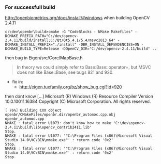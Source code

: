 ### For successfull build
http://openbiometrics.org/docs/install/#windows when building OpenCV 2.4.11

    c:\dev\openbr\build>cmake -G "CodeBlocks - NMake Makefiles" -DCMAKE_PREFIX_PATH="C:/dev/opencv-2.4.11/build/install;C:/Qt/Qt5.4.1/5.4/msvc2013_64" -DCMAKE_INSTALL_PREFIX="./install" -DBR_INSTALL_DEPENDENCIES=ON -DCMAKE_BUILD_TYPE=Release -DOpenCV_DIR="C:/dev/opencv-2.4.11/build" ..

then bug in Eigen/src/Core/MapBase.h
> In theory we could simply refer to Base:Base::operator=, but MSVC does not like Base::Base,
> see bugs 821 and 920.

* fix in:
  * http://eigen.tuxfamily.org/bz/show_bug.cgi?id=920
  
then dont know
    [...]
    Microsoft (R) Windows (R) Resource Compiler Version 10.0.10011.16384
    Copyright (C) Microsoft Corporation.  All rights reserved.

    [ 76%] Building CXX object openbr/CMakeFiles/openbr.dir/openbr_automoc.cpp.obj
    openbr_automoc.cpp
    NMAKE : fatal error U1073: don't know how to make 'C:\dev\opencv-2.4.11\build\lib\opencv_contrib2411.lib'
    Stop.
    NMAKE : fatal error U1077: '"C:\Program Files (x86)\Microsoft Visual Studio 14.0\VC\BIN\nmake.exe"' : return code '0x2'
    Stop.
    NMAKE : fatal error U1077: '"C:\Program Files (x86)\Microsoft Visual Studio 14.0\VC\BIN\nmake.exe"' : return code '0x2'
    Stop.
